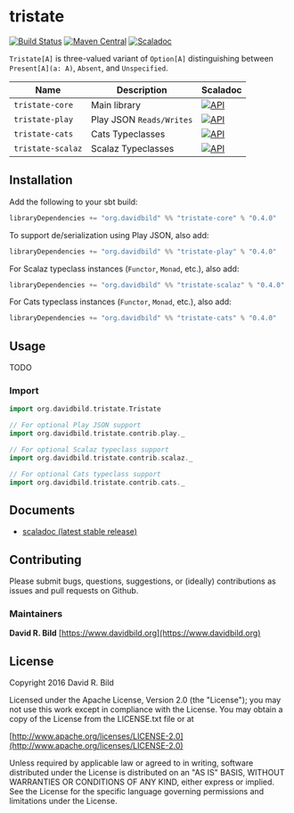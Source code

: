 # tristate
[![Build Status](https://travis-ci.org/drbild/tristate.svg?branch=master)](https://travis-ci.org/drbild/tristate)
[![Maven Central](https://maven-badges.herokuapp.com/maven-central/org.davidbild/tristate-core_2.13/badge.svg)](https://maven-badges.herokuapp.com/maven-central/org.davidbild/tristate-core_2.13)
[![Scaladoc](https://www.javadoc.io/badge/org.davidbild/tristate-core_2.13.svg?color=blue&label=Scaladoc)](https://www.javadoc.io/doc/org.davidbild/tristate-core_2.12)

`Tristate[A]` is three-valued variant of `Option[A]` distinguishing between `Present[A](a: A)`, `Absent`, and `Unspecified`.



| Name | Description | Scaladoc |
|------|-------------|----------|
|`tristate-core`|Main library|[![API](https://www.javadoc.io/badge/org.davidbild/tristate-core_2.13.svg?color=blue&label=API)](https://www.javadoc.io/doc/org.davidbild/tristate-core_2.13)|
|`tristate-play`|Play JSON `Reads/Writes`|[![API](https://www.javadoc.io/badge/org.davidbild/tristate-play_2.13.svg?color=blue&label=API)](https://www.javadoc.io/doc/org.davidbild/tristate-play_2.13)|
|`tristate-cats`|Cats Typeclasses|[![API](https://www.javadoc.io/badge/org.davidbild/tristate-cats_2.13.svg?color=blue&label=API)](https://www.javadoc.io/doc/org.davidbild/tristate-cats_2.13)|
|`tristate-scalaz`|Scalaz Typeclasses|[![API](https://www.javadoc.io/badge/org.davidbild/tristate-scalaz_2.13.svg?color=blue&label=API)](https://www.javadoc.io/doc/org.davidbild/tristate-scalaz_2.13)|

## Installation

Add the following to your sbt build:

```scala
libraryDependencies += "org.davidbild" %% "tristate-core" % "0.4.0"
```

To support de/serialization using Play JSON, also add:

```scala
libraryDependencies += "org.davidbild" %% "tristate-play" % "0.4.0"
```

For Scalaz typeclass instances (`Functor`, `Monad`, etc.), also add:
```scala
libraryDependencies += "org.davidbild" %% "tristate-scalaz" % "0.4.0"
```

For Cats typeclass instances (`Functor`, `Monad`, etc.), also add:
```scala
libraryDependencies += "org.davidbild" %% "tristate-cats" % "0.4.0"
```


## Usage

TODO

### Import
```scala
import org.davidbild.tristate.Tristate

// For optional Play JSON support
import org.davidbild.tristate.contrib.play._

// For optional Scalaz typeclass support
import org.davidbild.tristate.contrib.scalaz._

// For optional Cats typeclass support
import org.davidbild.tristate.contrib.cats._
```

## Documents

 - [scaladoc (latest stable release)](http://javadoc-badge.appspot.com/org.davidbild/tristate-core_2.13)

## Contributing

Please submit bugs, questions, suggestions, or (ideally) contributions
as issues and pull requests on Github.

### Maintainers
**David R. Bild** [https://www.davidbild.org](https://www.davidbild.org)


## License
Copyright 2016 David R. Bild

Licensed under the Apache License, Version 2.0 (the "License"); you may not use
this work except in compliance with the License. You may obtain a copy of the
License from the LICENSE.txt file or at

[http://www.apache.org/licenses/LICENSE-2.0](http://www.apache.org/licenses/LICENSE-2.0)

Unless required by applicable law or agreed to in writing, software distributed
under the License is distributed on an "AS IS" BASIS, WITHOUT WARRANTIES OR
CONDITIONS OF ANY KIND, either express or implied. See the License for the
specific language governing permissions and limitations under the License.
